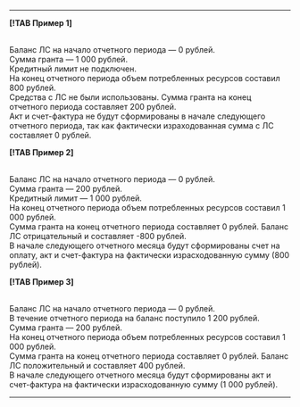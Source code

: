 
  ---  
      
 **[!TAB Пример 1]**
 
<br/>Баланс ЛС на начало отчетного периода — 0 рублей. 
<br/>Сумма гранта — 1 000 рублей.
<br/>Кредитный лимит не подключен.
<br/>На конец отчетного периода объем потребленных ресурсов составил 800 рублей.
<br/>Средства с ЛС не были использованы. Сумма гранта на конец отчетного периода составляет 200 рублей. 
<br/>Акт и счет-фактура не будут сформированы в начале следующего отчетного периода, так как фактически израходованная сумма с ЛС составляет 0 рублей.
        
 **[!TAB Пример 2]**
 
<br/>Баланс ЛС на начало отчетного периода — 0 рублей. 
<br/>Сумма гранта — 200 рублей.
<br/>Кредитный лимит — 1 000 рублей.
<br/>На конец отчетного периода объем потребленных ресурсов составил 1 000 рублей.
<br/>Сумма гранта на конец отчетного периода составляет 0 рублей. Баланс ЛС отрицательный и составляет -800 рублей. 
<br/>В начале следующего отчетного месяца будут сформированы счет на оплату, акт и счет-фактура на фактически израсходованную сумму (800 рублей).    
  
 **[!TAB Пример 3]**
   
<br/>Баланс ЛС на начало отчетного периода — 0 рублей. 
<br/>В течение отчетного периода на баланс поступило 1 200 рублей. 
<br/>Сумма гранта — 200 рублей.
<br/>На конец отчетного периода объем потребленных ресурсов составил 1 000 рублей.
<br/>Сумма гранта на конец отчетного периода составляет 0 рублей. Баланс ЛС положительный и составляет 400 рублей. 
<br/>В начале следующего отчетного месяца будут сформированы акт и счет-фактура на фактически израсходованную сумму (1 000 рублей).    
       
  ---    
 